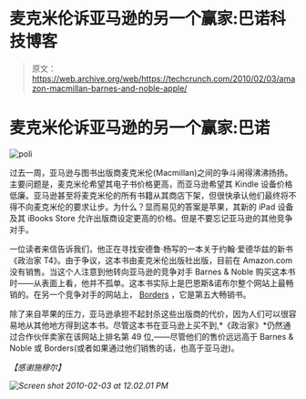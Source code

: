 # 麦克米伦诉亚马逊的另一个赢家:巴诺科技博客

> 原文：<https://web.archive.org/web/https://techcrunch.com/2010/02/03/amazon-macmillan-barnes-and-noble-apple/>

# 麦克米伦诉亚马逊的另一个赢家:巴诺

![](img/431643a48d98a16033e6c27292c3e823.png "poli")

过去一周，亚马逊与图书出版商麦克米伦(Macmillan)之间的争斗闹得沸沸扬扬。主要问题是，麦克米伦希望其电子书价格更高，而亚马逊希望其 Kindle 设备价格低廉。亚马逊甚至将麦克米伦的所有书籍从其商店下架，但很快承认他们最终将不得不向麦克米伦的要求让步。为什么？显而易见的答案是苹果，其新的 iPad 设备及其 iBooks Store 允许出版商设定更高的价格。但是不要忘记亚马逊的其他竞争对手。

一位读者来信告诉我们，他正在寻找安德鲁·杨写的一本关于约翰·爱德华兹的新书《政治家 T4》。由于争议，这本书由麦克米伦出版社出版，目前在 Amazon.com 没有销售。当这个人注意到他转向亚马逊的竞争对手 Barnes & Noble 购买这本书时——从表面上看，他并不孤单。这本书实际上是巴恩斯&诺布尔整个网站上最畅销的。在另一个竞争对手的网站上， [Borders](https://web.archive.org/web/20221005173302/http://www.borders.com/online/store/Home) ，它是第五大畅销书。

除了来自苹果的压力，亚马逊承担不起封杀这些出版商的代价，因为人们可以很容易地从其他地方得到这本书。尽管这本书在亚马逊上买不到,*《政治家》*仍然通过合作伙伴卖家在该网站上排名第 49 位,——尽管他们的售价远远高于 Barnes & Noble 或 Borders(或者如果通过他们销售的话，也高于亚马逊)。

*【感谢施穆尔】*

*![](img/9d775fe4579c209a250d62caefa0f9cd.png "Screen shot 2010-02-03 at 12.02.01 PM")*